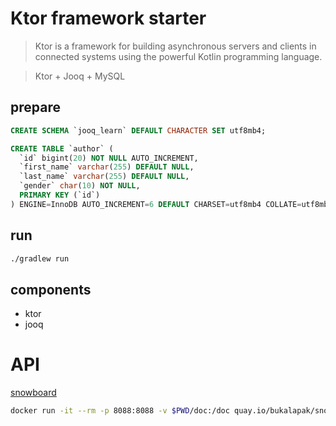 # Ktor framework starter
> Ktor is a framework for building asynchronous servers and clients in connected systems using the powerful Kotlin programming language.

> Ktor + Jooq + MySQL
## prepare
```sql
CREATE SCHEMA `jooq_learn` DEFAULT CHARACTER SET utf8mb4;

CREATE TABLE `author` (
  `id` bigint(20) NOT NULL AUTO_INCREMENT,
  `first_name` varchar(255) DEFAULT NULL,
  `last_name` varchar(255) DEFAULT NULL,
  `gender` char(10) NOT NULL,
  PRIMARY KEY (`id`)
) ENGINE=InnoDB AUTO_INCREMENT=6 DEFAULT CHARSET=utf8mb4 COLLATE=utf8mb4_0900_ai_ci
```
## run
```bash
./gradlew run
```
## components
- ktor
- jooq

# API 
[snowboard](https://github.com/bukalapak/snowboard)
```bash
docker run -it --rm -p 8088:8088 -v $PWD/doc:/doc quay.io/bukalapak/snowboard http -b 0.0.0.0:8088 --watch API.apib
```